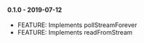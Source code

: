 #### 0.1.0 - 2019-07-12
* FEATURE: Implements pollStreamForever
* FEATURE: Implements readFromStream
